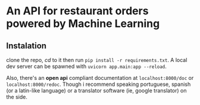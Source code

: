 # An API for restaurant orders powered by **Machine Learning**

## Instalation
clone the repo, *cd* to it then run `pip install -r requirements.txt`. A local dev server can be spawned with `uvicorn app.main:app --reload`. 

Also, there's an **open api** compliant documentation at `localhost:8000/doc` or `localhost:8000/redoc`. Though i recommend speaking portuguese, spanish (or a latin-like language) or a translator software (ie, google translator) on the side. 
